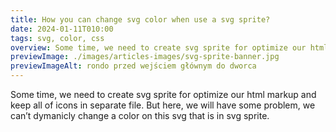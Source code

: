 ```yaml
---
title: How you can change svg color when use a svg sprite?
date: 2024-01-11T010:00
tags: svg, color, css
overview: Some time, we need to create svg sprite for optimize our html markup and keep all of	icons in separate file. But here, we will have some problem, we can’t dymanicly change a	color on this svg that is in svg sprite.
previewImage: ./images/articles-images/svg-sprite-banner.jpg
previewImageAlt: rondo przed wejściem głównym do dworca
---
```


Some time, we need to create svg sprite for optimize our html markup and keep all of
icons in separate file. But here, we will have some problem, we can’t dymanicly change a
color on this svg that is in svg sprite.

